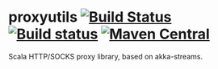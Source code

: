 # proxyutils [![Build Status](https://travis-ci.org/Karasiq/proxyutils.svg?branch=master)](https://travis-ci.org/Karasiq/proxyutils) [![Build status](https://ci.appveyor.com/api/projects/status/mtapicxacyw53jhb?svg=true)](https://ci.appveyor.com/project/Karasiq/proxyutils) [![Maven Central](https://maven-badges.herokuapp.com/maven-central/com.github.karasiq/proxyutils_2.12/badge.svg)](https://maven-badges.herokuapp.com/maven-central/com.github.karasiq/proxyutils_2.12)
Scala HTTP/SOCKS proxy library, based on akka-streams.



